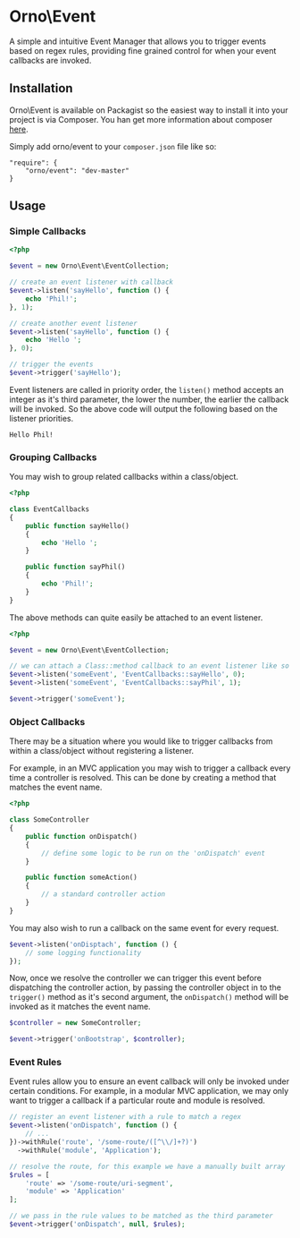 # Orno\Event

A simple and intuitive Event Manager that allows you to trigger events based on regex rules, providing fine grained control for when your event callbacks are invoked.

## Installation

Orno\Event is available on Packagist so the easiest way to install it into your project is via Composer. You han get more information about composer [here](http://getcomposer.org/doc/00-intro.md).

Simply add orno/event to your `composer.json` file like so:

    "require": {
        "orno/event": "dev-master"
    }

## Usage

### Simple Callbacks

```php
<?php

$event = new Orno\Event\EventCollection;

// create an event listener with callback
$event->listen('sayHello', function () {
    echo 'Phil!';
}, 1);

// create another event listener
$event->listen('sayHello', function () {
    echo 'Hello ';
}, 0);

// trigger the events
$event->trigger('sayHello');
```

Event listeners are called in priority order, the `listen()` method accepts an integer as it's third parameter, the lower the number, the earlier the callback will be invoked. So the above code will output the following based on the listener priorities.

```
Hello Phil!
```

### Grouping Callbacks

You may wish to group related callbacks within a class/object.

```php
<?php

class EventCallbacks
{
    public function sayHello()
    {
        echo 'Hello ';
    }

    public function sayPhil()
    {
        echo 'Phil!';
    }
}
```

The above methods can quite easily be attached to an event listener.

```php
<?php

$event = new Orno\Event\EventCollection;

// we can attach a Class::method callback to an event listener like so
$event->listen('someEvent', 'EventCallbacks::sayHello', 0);
$event->listen('someEvent', 'EventCallbacks::sayPhil', 1);

$event->trigger('someEvent');
```

### Object Callbacks

There may be a situation where you would like to trigger callbacks from within a class/object without registering a listener.

For example, in an MVC application you may wish to trigger a callback every time a controller is resolved. This can be done by creating a method that matches the event name.

```php
<?php

class SomeController
{
    public function onDispatch()
    {
        // define some logic to be run on the 'onDispatch' event
    }

    public function someAction()
    {
        // a standard controller action
    }
}
```

You may also wish to run a callback on the same event for every request.

```php
$event->listen('onDisptach', function () {
    // some logging functionality
});
```

Now, once we resolve the controller we can trigger this event before dispatching the controller action, by passing the controller object in to the `trigger()` method as it's second argument, the `onDispatch()` method will be invoked as it matches the event name.

```php
$controller = new SomeController;

$event->trigger('onBootstrap', $controller);
```

### Event Rules

Event rules allow you to ensure an event callback will only be invoked under certain conditions. For example, in a modular MVC application, we may only want to trigger a callback if a particular route and module is resolved.

```php
// register an event listener with a rule to match a regex
$event->listen('onDispatch', function () {
    // ...
})->withRule('route', '/some-route/([^\\/]+?)')
  ->withRule('module', 'Application');

// resolve the route, for this example we have a manually built array
$rules = [
    'route' => '/some-route/uri-segment',
    'module' => 'Application'
];

// we pass in the rule values to be matched as the third parameter
$event->trigger('onDispatch', null, $rules);
```
